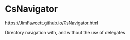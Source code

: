 # CsNavigator

https://JimFawcett.github.io/CsNavigator.html

Directory navigation with, and without the use of delegates
